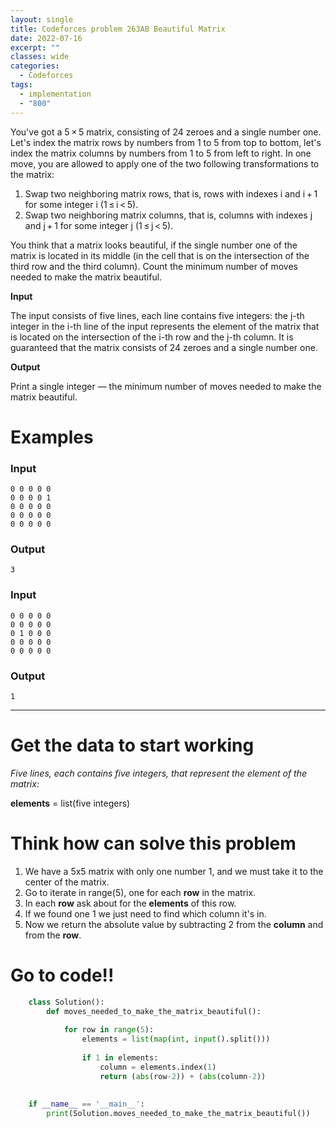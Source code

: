 ```yaml
---
layout: single
title: Codeforces problem 263AB Beautiful Matrix
date: 2022-07-16
excerpt: ""
classes: wide
categories:
  - Codeforces
tags:
  - implementation
  - "800"
---
```


You've got a 5 × 5 matrix, consisting of 24 zeroes and a single number one. Let's index the matrix rows by numbers from 1 to 5 from top to bottom, let's index the matrix columns by numbers from 1 to 5 from left to right. In one move, you are allowed to apply one of the two following transformations to the matrix:

1. Swap two neighboring matrix rows, that is, rows with indexes i and i + 1 for some integer i (1 ≤ i < 5).
2. Swap two neighboring matrix columns, that is, columns with indexes j and j + 1 for some integer j (1 ≤ j < 5). 

You think that a matrix looks beautiful, if the single number one of the matrix is located in its middle (in the cell that is on the intersection of the third row and the third column). Count the minimum number of moves needed to make the matrix beautiful.

**Input**

The input consists of five lines, each line contains five integers: the j-th integer in the i-th line of the input represents the element of the matrix that is located on the intersection of the i-th row and the j-th column. It is guaranteed that the matrix consists of 24 zeroes and a single number one.

**Output**

Print a single integer — the minimum number of moves needed to make the matrix beautiful.

# Examples

### **Input**
```
0 0 0 0 0
0 0 0 0 1
0 0 0 0 0
0 0 0 0 0
0 0 0 0 0
```
### **Output**
```
3
```
### **Input**
```
0 0 0 0 0
0 0 0 0 0
0 1 0 0 0
0 0 0 0 0
0 0 0 0 0
```
### **Output**
```
1
```

---

# Get the data to start working

*Five lines, each contains five integers, that represent the element of the matrix:*  

**elements** = list(five integers)



# Think how can solve this problem
1. We have a 5x5 matrix with only one number 1, and we must take it to the center of the matrix.
1. Go to iterate in range(5), one for each **row** in the matrix.
2. In each **row** ask about for the **elements** of this row.
3. If we found one 1 we just need to find which column it's in.
4. Now we return the absolute value by subtracting 2 from the **column** and from the **row**.

    
# Go to code!!

```python
    class Solution():
        def moves_needed_to_make_the_matrix_beautiful():
     
            for row in range(5):
                elements = list(map(int, input().split()))
     
                if 1 in elements:
                    column = elements.index(1)
                    return (abs(row-2)) + (abs(column-2))
     
     
    if __name__ == '__main__':
        print(Solution.moves_needed_to_make_the_matrix_beautiful())
```
